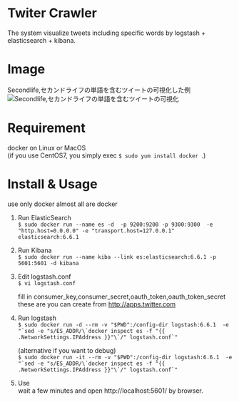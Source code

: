 Twiter Crawler
====
The system visualize tweets including specific words by logstash + elasticsearch + kibana.

# Image
Secondlife,セカンドライフの単語を含むツイートの可視化した例
![Secondlife,セカンドライフの単語を含むツイートの可視化](https://github.com/uteten/tw-crawler/wiki/demo.png)

# Requirement
docker on Linux or MacOS  
(if you use CentOS7, you simply exec `$ sudo yum install docker `.)

# Install & Usage
use only docker almost all are docker 

1. Run ElasticSearch  
    `$ sudo docker run --name es -d  -p 9200:9200 -p 9300:9300  -e "http.host=0.0.0.0" -e "transport.host=127.0.0.1" elasticsearch:6.6.1`

2. Run Kibana  
    `$ sudo docker run --name kiba --link es:elasticsearch:6.6.1 -p 5601:5601 -d kibana`

3. Edit logstash.conf  
    `$ vi logstash.conf`

    fill in consumer_key,consumer_secret,oauth_token,oauth_token_secret
    these are you can create from http://apps.twitter.com


4. Run logstash  
    ``$ sudo docker run -d --rm -v "$PWD":/config-dir logstash:6.6.1  -e "`sed -e "s/ES_ADDR/\`docker inspect es -f "{{ .NetworkSettings.IPAddress }}"\`/" logstash.conf`"``

    (alternative if you want to debug)  
    ``$ sudo docker run -it --rm -v "$PWD":/config-dir logstash:6.6.1  -e "`sed -e "s/ES_ADDR/\`docker inspect es -f "{{ .NetworkSettings.IPAddress }}"\`/" logstash.conf`"``

5. Use  
    wait a few minutes and open http://localhost:5601/ by browser.


